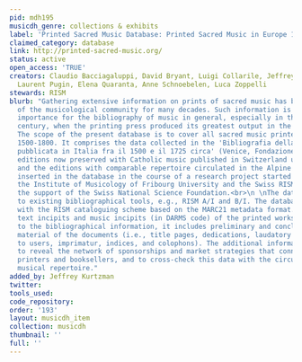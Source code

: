 ```yaml
---
pid: mdh195
musicdh_genre: collections & exhibits
label: 'Printed Sacred Music Database: Printed Sacred Music in Europe 1500-1800'
claimed_category: database
link: http://printed-sacred-music.org/
status: active
open_access: 'TRUE'
creators: Claudio Bacciagaluppi, David Bryant, Luigi Collarile, Jeffrey Kurtzman,
  Laurent Pugin, Elena Quaranta, Anne Schnoebelen, Luca Zoppelli
stewards: RISM
blurb: "Gathering extensive information on prints of sacred music has been a wish
  of the musicological community for many decades. Such information is of paramount
  importance for the bibliography of music in general, especially in the seventeenth
  century, when the printing press produced its greatest output in the sacred domain.
  The scope of the present database is to cover all sacred music printed in Europe,
  1500-1800. It comprises the data collected in the 'Bibliografia della musica sacra
  pubblicata in Italia fra il 1500 e il 1725 circa' (Venice, Fondazione Cini). The
  editions now preserved with Catholic music published in Switzerland up to 1800,
  and the editions with comparable repertoire circulated in the Alpine region, are
  inserted in the database in the course of a research project started in 2010 by
  the Institute of Musicology of Fribourg University and the Swiss RISM Office, with
  the support of the Swiss National Science Foundation.<br>\n \nThe data is compared
  to existing bibliographical tools, e.g., RISM A/I and B/I. The database is compliant
  with the RISM cataloguing scheme based on the MARC21 metadata format. It also contains
  text incipits and music incipits (in DARMS code) of the printed works. In addition
  to the bibliographical information, it includes preliminary and concluding textual
  material of the documents (i.e., title pages, dedications, laudatory poems, advice
  to users, imprimatur, indices, and colophons). The additional information helps
  to reveal the network of sponsorships and market strategies that connected dedicatees,
  printers and booksellers, and to cross-check this data with the circulation of the
  musical repertoire."
added_by: Jeffrey Kurtzman
twitter: 
tools_used: 
code_repository: 
order: '193'
layout: musicdh_item
collection: musicdh
thumbnail: ''
full: ''
---
```


